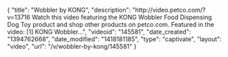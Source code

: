 {
    "title": "Wobbler by KONG",
    "description": "http:\/\/video.petco.com\/?v=13716 Watch this video featuring the KONG Wobbler Food Dispensing Dog Toy product and shop other products on petco.com. Featured in the video: [1] KONG Wobbler...",
    "videoid": "145581",
    "date_created": "1394762668",
    "date_modified": "1418181185",
    "type": "captivate",
    "layout": "video",
    "url": "\/v\/wobbler-by-kong\/145581"
}